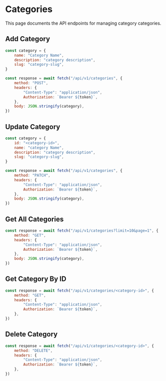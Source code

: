# Categories

This page documents the API endpoints for managing category categories.

## Add Category

```js
const category = {
	name: "Category Name",
	description: "category description",
	slug: "category-slug",
}

const response = await fetch("/api/v1/categories", {
	method: "POST",
	headers: {
		"Content-Type": "application/json",
		Authorization: `Bearer ${token}`,
	},
	body: JSON.stringify(category),
})
```

## Update Category

```js
const category = {
	id: "<category-id>",
	name: "category Name",
	description: "category description",
	slug: "category-slug",
}

const response = await fetch("/api/v1/categories", {
	method: "PATCH",
	headers: {
		"Content-Type": "application/json",
		Authorization: `Bearer ${token}`,
	},
	body: JSON.stringify(category),
})
```

## Get All Categories

```js
const response = await fetch("/api/v1/categories?limit=10&page=1", {
	method: "GET",
	headers: {
		"Content-Type": "application/json",
		Authorization: `Bearer ${token}`,
	},
	body: JSON.stringify(category),
})
```

## Get Category By ID

```js
const response = await fetch("/api/v1/categories/<category-id>", {
	method: "GET",
	headers: {
		"Content-Type": "application/json",
		Authorization: `Bearer ${token}`,
	},
})
```

## Delete Category

```js
const response = await fetch("/api/v1/categories/<category-id>", {
	method: "DELETE",
	headers: {
		"Content-Type": "application/json",
		Authorization: `Bearer ${token}`,
	},
})
```
